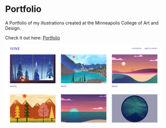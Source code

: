 # Portfolio
<p>A Portfolio of my illustrations created at the Minneapolis College of Art and Design.</p>

Check it out here: <a href="https://ivineb.github.io/illustration-portfolio/index.html">Portfolio</a>

<img src="assets/portfolio-screenshot.png">
